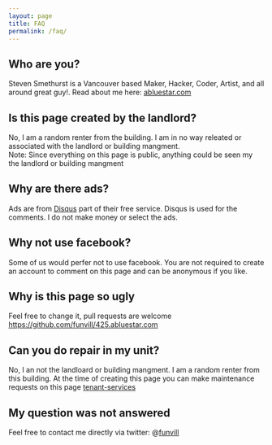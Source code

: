 ```yaml
---
layout: page
title: FAQ
permalink: /faq/
---
```


<h2>Who are you?</h2>
<section id="about">
<p>Steven Smethurst is a Vancouver based Maker, Hacker, Coder, Artist, and all around great guy!. Read about me here: <a href='https://blog.abluestar.com/'>abluestar.com</a></p>
</section>

<h2>Is this page created by the landlord?</h2>
<section id="landlord">
<p>No, I am a random renter from the building. I am in no way releated or associated with the landlord or building mangment. <br />
Note: Since everything on this page is public, anything could be seen my the landlord or building mangment</p>
</section>  

<h2>Why are there ads?</h2>
<section id="ads">
<p>Ads are from <a href='https://disqus.com/'>Disqus</a> part of their free service. Disqus is used for the comments. I do not make money or select the ads.</p>
</section>

<h2>Why not use facebook?</h2>
<section id="facebook">
<p>Some of us would perfer not to use facebook. You are not required to create an account to comment on this page and can be anonymous if you like.</p>
</section>

<h2>Why is this page so ugly</h2>
<section id="ugly">
<p>Feel free to change it, pull requests are welcome <a href='https://github.com/funvill/425.abluestar.com'>https://github.com/funvill/425.abluestar.com</a></p>
</section>  

<h2>Can you do repair in my unit?</h2>
<section id="repaires">
<p>No, I an not the landloard or building mangment. I am a random renter from this building. At the time of creating this page you can make maintenance requests on this page <a href='https://www.aptrentals.net/tenant-services'>tenant-services</a></p>
</section> 

<h2>My question was not answered</h2>
<section id="other">
<p>Feel free to contact me directly via twitter: @<a href='https://twitter.com/funvill'>funvill</a></p>
</section>
